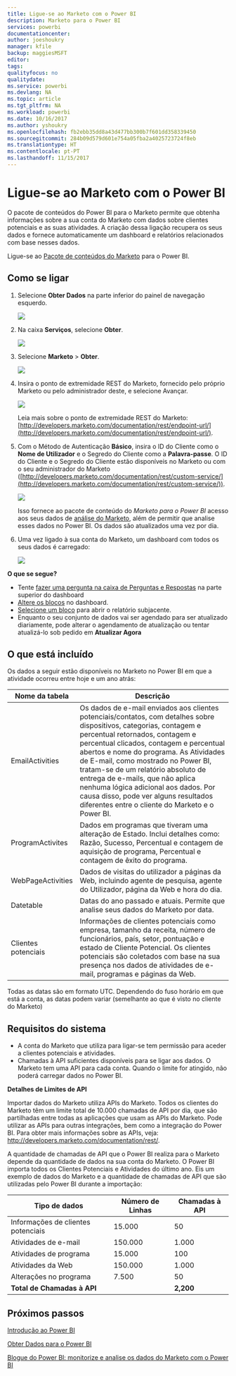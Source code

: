 ```yaml
---
title: Ligue-se ao Marketo com o Power BI
description: Marketo para o Power BI
services: powerbi
documentationcenter: 
author: joeshoukry
manager: kfile
backup: maggiesMSFT
editor: 
tags: 
qualityfocus: no
qualitydate: 
ms.service: powerbi
ms.devlang: NA
ms.topic: article
ms.tgt_pltfrm: NA
ms.workload: powerbi
ms.date: 10/16/2017
ms.author: yshoukry
ms.openlocfilehash: fb2ebb35dd8a43d477bb300b7f601dd358339450
ms.sourcegitcommit: 284b09d579d601e754a05fba2a4025723724f8eb
ms.translationtype: HT
ms.contentlocale: pt-PT
ms.lasthandoff: 11/15/2017
---
```

# <a name="connect-to-marketo-with-power-bi"></a>Ligue-se ao Marketo com o Power BI
O pacote de conteúdos do Power BI para o Marketo permite que obtenha informações sobre a sua conta do Marketo com dados sobre clientes potenciais e as suas atividades. A criação dessa ligação recupera os seus dados e fornece automaticamente um dashboard e relatórios relacionados com base nesses dados.

Ligue-se ao [Pacote de conteúdos do Marketo](https://app.powerbi.com/getdata/services/marketo) para o Power BI.

## <a name="how-to-connect"></a>Como se ligar
1. Selecione **Obter Dados** na parte inferior do painel de navegação esquerdo.
   
   ![](media/service-connect-to-marketo/pbi_getdata.png)
2. Na caixa **Serviços**, selecione **Obter**.
   
   ![](media/service-connect-to-marketo/pbi_getservices.png) 
3. Selecione **Marketo** \> **Obter**.
   
   ![](media/service-connect-to-marketo/marketo.png)
4. Insira o ponto de extremidade REST do Marketo, fornecido pelo próprio Marketo ou pelo administrador deste, e selecione Avançar.
   
   ![](media/service-connect-to-marketo/pbi_marketoconnect.png)
   
   Leia mais sobre o ponto de extremidade REST do Marketo: [http://developers.marketo.com/documentation/rest/endpoint-url/](http://developers.marketo.com/documentation/rest/endpoint-url/).
5. Com o Método de Autenticação **Básico**, insira o ID do Cliente como o **Nome de Utilizador** e o Segredo do Cliente como a **Palavra-passe**. O ID do Cliente e o Segredo do Cliente estão disponíveis no Marketo ou com o seu administrador do Marketo ([http://developers.marketo.com/documentation/rest/custom-service/](http://developers.marketo.com/documentation/rest/custom-service/)). 
   
   ![](media/service-connect-to-marketo/pbi_marketosignin.png)
   
   Isso fornece ao pacote de conteúdo do *Marketo para o Power BI* acesso aos seus dados de [análise do Marketo](https://powerbi.microsoft.com/integrations/marketo), além de permitir que analise esses dados no Power BI. Os dados são atualizados uma vez por dia.
6. Uma vez ligado à sua conta do Marketo, um dashboard com todos os seus dados é carregado:
   
   ![](media/service-connect-to-marketo/pbi_marketodash.png)

**O que se segue?**

* Tente [fazer uma pergunta na caixa de Perguntas e Respostas](service-q-and-a.md) na parte superior do dashboard
* [Altere os blocos](service-dashboard-edit-tile.md) no dashboard.
* [Selecione um bloco](service-dashboard-tiles.md) para abrir o relatório subjacente.
* Enquanto o seu conjunto de dados vai ser agendado para ser atualizado diariamente, pode alterar o agendamento de atualização ou tentar atualizá-lo sob pedido em **Atualizar Agora**

## <a name="whats-included"></a>O que está incluído
Os dados a seguir estão disponíveis no Marketo no Power BI em que a atividade ocorreu entre hoje e um ano atrás:

| Nome da tabela | Descrição |
| --- | --- |
| EmailActivities |Os dados de e-mail enviados aos clientes potenciais/contatos, com detalhes sobre dispositivos, categorias, contagem e percentual retornados, contagem e percentual clicados, contagem e percentual abertos e nome do programa. As Atividades de E-mail, como mostrado no Power BI, tratam-se de um relatório absoluto de entrega de e-mails, que não aplica nenhuma lógica adicional aos dados. Por causa disso, pode ver alguns resultados diferentes entre o cliente do Marketo e o Power BI. |
| ProgramActivites |Dados em programas que tiveram uma alteração de Estado. Inclui detalhes como: Razão, Sucesso, Percentual e contagem de aquisição de programa, Percentual e contagem de êxito do programa. |
| WebPageActivities |Dados de visitas do utilizador a páginas da Web, incluindo agente de pesquisa, agente do Utilizador, página da Web e hora do dia. |
| Datetable |Datas do ano passado e atuais.  Permite que analise seus dados do Marketo por data. |
| Clientes potenciais |Informações de clientes potenciais como empresa, tamanho da receita, número de funcionários, país, setor, pontuação e estado de Cliente Potencial. Os clientes potenciais são coletados com base na sua presença nos dados de atividades de e-mail, programas e páginas da Web. |

Todas as datas são em formato UTC. Dependendo do fuso horário em que está a conta, as datas podem variar (semelhante ao que é visto no cliente do Marketo)

## <a name="system-requirements"></a>Requisitos do sistema
* A conta do Marketo que utiliza para ligar-se tem permissão para aceder a clientes potenciais e atividades.
* Chamadas à API suficientes disponíveis para se ligar aos dados.  O Marketo tem uma API para cada conta.  Quando o limite for atingido, não poderá carregar dados no Power BI. 

**Detalhes de Limites de API**

Importar dados do Marketo utiliza APIs do Marketo. Todos os clientes do Marketo têm um limite total de 10.000 chamadas de API por dia, que são partilhadas entre todas as aplicações que usam as APIs do Marketo. Pode utilizar as APIs para outras integrações, bem como a integração do Power BI. Para obter mais informações sobre as APIs, veja: <http://developers.marketo.com/documentation/rest/>.

A quantidade de chamadas de API que o Power BI realiza para o Marketo depende da quantidade de dados na sua conta do Marketo. O Power BI importa todos os Clientes Potenciais e Atividades do último ano. Eis um exemplo de dados do Marketo e a quantidade de chamadas de API que são utilizadas pelo Power BI durante a importação:  

| Tipo de dados | Número de Linhas | Chamadas à API |
| --- | --- | --- |
| Informações de clientes potenciais |15.000 |50 |
| Atividades de e-mail |150.000 |1.000 |
| Atividades de programa |15.000 |100 |
| Atividades da Web |150.000 |1.000 |
| Alterações no programa |7.500 |50 |
| **Total de Chamadas à API** | |**2,200** |

## <a name="next-steps"></a>Próximos passos
[Introdução ao Power BI](service-get-started.md)

[Obter Dados para o Power BI](service-get-data.md)

[Blogue do Power BI: monitorize e analise os dados do Marketo com o Power BI](http://blogs.msdn.com/b/powerbi/archive/2015/03/19/monitor-and-analyze-your-marketo-data-with-power-bi.aspx)

